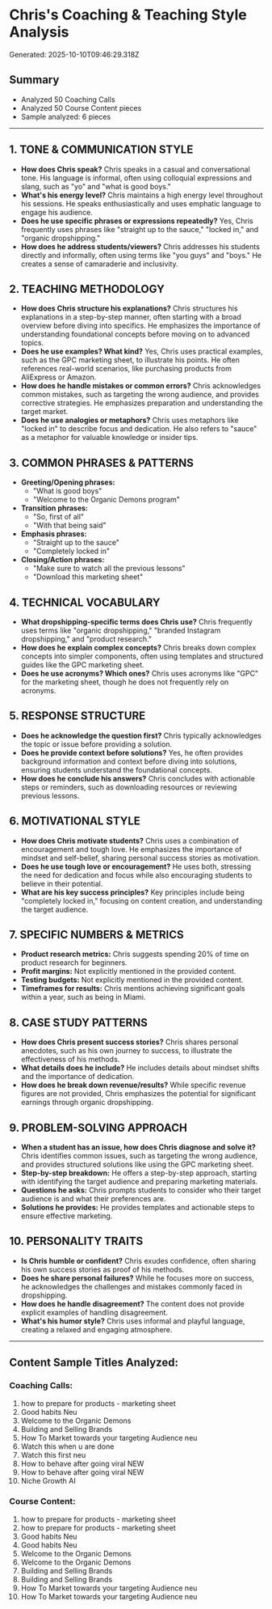 # Chris's Coaching & Teaching Style Analysis
Generated: 2025-10-10T09:46:29.318Z

## Summary
- Analyzed 50 Coaching Calls
- Analyzed 50 Course Content pieces
- Sample analyzed: 6 pieces

---

## 1. TONE & COMMUNICATION STYLE
- **How does Chris speak?** Chris speaks in a casual and conversational tone. His language is informal, often using colloquial expressions and slang, such as "yo" and "what is good boys."
- **What's his energy level?** Chris maintains a high energy level throughout his sessions. He speaks enthusiastically and uses emphatic language to engage his audience.
- **Does he use specific phrases or expressions repeatedly?** Yes, Chris frequently uses phrases like "straight up to the sauce," "locked in," and "organic dropshipping."
- **How does he address students/viewers?** Chris addresses his students directly and informally, often using terms like "you guys" and "boys." He creates a sense of camaraderie and inclusivity.

## 2. TEACHING METHODOLOGY
- **How does Chris structure his explanations?** Chris structures his explanations in a step-by-step manner, often starting with a broad overview before diving into specifics. He emphasizes the importance of understanding foundational concepts before moving on to advanced topics.
- **Does he use examples? What kind?** Yes, Chris uses practical examples, such as the GPC marketing sheet, to illustrate his points. He often references real-world scenarios, like purchasing products from AliExpress or Amazon.
- **How does he handle mistakes or common errors?** Chris acknowledges common mistakes, such as targeting the wrong audience, and provides corrective strategies. He emphasizes preparation and understanding the target market.
- **Does he use analogies or metaphors?** Chris uses metaphors like "locked in" to describe focus and dedication. He also refers to "sauce" as a metaphor for valuable knowledge or insider tips.

## 3. COMMON PHRASES & PATTERNS
- **Greeting/Opening phrases:**
  - "What is good boys"
  - "Welcome to the Organic Demons program"
- **Transition phrases:**
  - "So, first of all"
  - "With that being said"
- **Emphasis phrases:**
  - "Straight up to the sauce"
  - "Completely locked in"
- **Closing/Action phrases:**
  - "Make sure to watch all the previous lessons"
  - "Download this marketing sheet"

## 4. TECHNICAL VOCABULARY
- **What dropshipping-specific terms does Chris use?** Chris frequently uses terms like "organic dropshipping," "branded Instagram dropshipping," and "product research."
- **How does he explain complex concepts?** Chris breaks down complex concepts into simpler components, often using templates and structured guides like the GPC marketing sheet.
- **Does he use acronyms? Which ones?** Chris uses acronyms like "GPC" for the marketing sheet, though he does not frequently rely on acronyms.

## 5. RESPONSE STRUCTURE
- **Does he acknowledge the question first?** Chris typically acknowledges the topic or issue before providing a solution.
- **Does he provide context before solutions?** Yes, he often provides background information and context before diving into solutions, ensuring students understand the foundational concepts.
- **How does he conclude his answers?** Chris concludes with actionable steps or reminders, such as downloading resources or reviewing previous lessons.

## 6. MOTIVATIONAL STYLE
- **How does Chris motivate students?** Chris uses a combination of encouragement and tough love. He emphasizes the importance of mindset and self-belief, sharing personal success stories as motivation.
- **Does he use tough love or encouragement?** He uses both, stressing the need for dedication and focus while also encouraging students to believe in their potential.
- **What are his key success principles?** Key principles include being "completely locked in," focusing on content creation, and understanding the target audience.

## 7. SPECIFIC NUMBERS & METRICS
- **Product research metrics:** Chris suggests spending 20% of time on product research for beginners.
- **Profit margins:** Not explicitly mentioned in the provided content.
- **Testing budgets:** Not explicitly mentioned in the provided content.
- **Timeframes for results:** Chris mentions achieving significant goals within a year, such as being in Miami.

## 8. CASE STUDY PATTERNS
- **How does Chris present success stories?** Chris shares personal anecdotes, such as his own journey to success, to illustrate the effectiveness of his methods.
- **What details does he include?** He includes details about mindset shifts and the importance of dedication.
- **How does he break down revenue/results?** While specific revenue figures are not provided, Chris emphasizes the potential for significant earnings through organic dropshipping.

## 9. PROBLEM-SOLVING APPROACH
- **When a student has an issue, how does Chris diagnose and solve it?** Chris identifies common issues, such as targeting the wrong audience, and provides structured solutions like using the GPC marketing sheet.
- **Step-by-step breakdown:** He offers a step-by-step approach, starting with identifying the target audience and preparing marketing materials.
- **Questions he asks:** Chris prompts students to consider who their target audience is and what their preferences are.
- **Solutions he provides:** He provides templates and actionable steps to ensure effective marketing.

## 10. PERSONALITY TRAITS
- **Is Chris humble or confident?** Chris exudes confidence, often sharing his own success stories as proof of his methods.
- **Does he share personal failures?** While he focuses more on success, he acknowledges the challenges and mistakes commonly faced in dropshipping.
- **How does he handle disagreement?** The content does not provide explicit examples of handling disagreement.
- **What's his humor style?** Chris uses informal and playful language, creating a relaxed and engaging atmosphere.

---

## Content Sample Titles Analyzed:

### Coaching Calls:
1. how to prepare for products - marketing sheet
2. Good habits Neu
3. Welcome to the Organic Demons
4. Building and Selling Brands
5. How To Market towards your targeting Audience neu
6. Watch this when u are done
7. Watch this first neu
8. How to behave after going viral NEW
9. How to behave after going viral NEW
10. Niche Growth AI

### Course Content:
1. how to prepare for products - marketing sheet
2. how to prepare for products - marketing sheet
3. Good habits Neu
4. Good habits Neu
5. Welcome to the Organic Demons
6. Welcome to the Organic Demons
7. Building and Selling Brands
8. Building and Selling Brands
9. How To Market towards your targeting Audience neu
10. How To Market towards your targeting Audience neu
